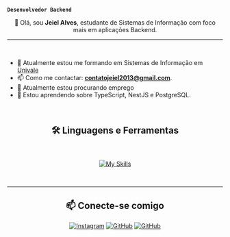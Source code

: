 **`Desenvolvedor Backend`**
<p align="center">
👋 Olá, sou <strong>Jeiel Alves</strong>, estudante de Sistemas de Informação com foco mais em aplicações Backend.
</p>
<hr>
<br>

- 🔭 Atualmente estou me formando em Sistemas de Informação em [Univale](https://univale.br)
- 📫 Como me contactar: **contatojeiel2013@gmail.com**.
- 🚀  Atualmente estou procurando emprego
- 🧠  Estou aprendendo sobre TypeScript, NestJS e PostgreSQL.

<br>

<div align = "center">

<h2 align="center">🛠️ Linguagens e Ferramentas</h2>
<br>

<!--[![My Skills](https://skillicons.dev/icons?i=javascript,typescript,react,python,nodejs,cs,java,windows,vscode,figma)](https://skillicons.dev)-->
[![My Skills](https://skillicons.dev/icons?i=html,css,javascript,nodejs,mysql,vscode,prisma,nestjs)](https://skillicons.dev)

<br>
<hr>

<div align = "center">

    
<h2 align="center">📫 Conecte-se comigo</h2>

[![Instagram](https://img.shields.io/badge/Instagram-E4405F?style=for-the-badge&logo=instagram&logoColor=white)](https://www.instagram.com/jeiel2013/)
[![GitHub](https://img.shields.io/badge/GitHub-100000?style=for-the-badge&logo=github&logoColor=white)](https://github.com/jeiel2013?tab=overview&from=2023-03-01&to=2023-03-07)
[![GitHub](https://img.shields.io/badge/LinkedIn-0077B5?style=for-the-badge&logo=linkedin&logoColor=white)](https://www.linkedin.com/in/jeiel2013/)

</div>
